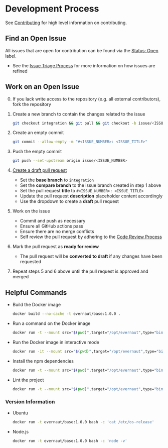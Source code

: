 # Development Process

See [Contributing](./CONTRIBUTING.md "Contributing") for high level information on contributing.

## Find an Open Issue

All issues that are open for contribution can be found via the [Status: Open](../../../labels/Status%3A%20Open "'Status: Open' Issues") label.

- See the [Issue Triage Process](./ISSUE_TRIAGE_PROCESS.md "Issue Triage Process") for more information on how issues are refined

## Work on an Open Issue

0. If you lack write access to the repository (e.g. all external contributors), fork the repository

1. Create a new branch to contain the changes related to the issue

   ```sh
   git checkout integration && git pull && git checkout -b issue/<ISSUE_NUMBER>
   ```

2. Create an empty commit

   ```sh
   git commit --allow-empty -m "#<ISSUE_NUMBER>: <ISSUE_TITLE>"
   ```

3. Push the empty commit

   ```sh
   git push --set-upstream origin issue/<ISSUE_NUMBER>
   ```

4. [Create a draft pull request](../../../compare "Create a Draft Pull Request")

   - Set the **base branch** to `integration`
   - Set the **compare branch** to the issue branch created in step 1 above
   - Set the pull request **title** to `#<ISSUE_NUMBER>: <ISSUE_TITLE>`
   - Update the pull request **description** placeholder content accordingly
   - Use the dropdown to create a **draft** pull request

5. Work on the issue

   - Commit and push as necessary
   - Ensure all GitHub actions pass
   - Ensure there are no merge conflicts
   - Self review the pull request by adhering to the [Code Review Process](./CODE_REVIEW_PROCESS.md "Code Review Process")

6. Mark the pull request as **ready for review**

   - The pull request will be **converted to draft** if any changes have been requested

7. Repeat steps 5 and 6 above until the pull request is approved and merged

## Helpful Commands

- Build the Docker image

  ```sh
  docker build --no-cache -t evernaut/base:1.0.0 .
  ```

- Run a command on the Docker image

  ```sh
  docker run -t --mount src="$(pwd)",target="/opt/evernaut",type="bind" evernaut/base:1.0.0 bash -c '<COMMAND>'
  ```

- Run the Docker image in interactive mode

  ```sh
  docker run -it --mount src="$(pwd)",target="/opt/evernaut",type="bind" evernaut/base:1.0.0 bash
  ```

- Install the npm dependencies

  ```sh
  docker run -t --mount src="$(pwd)",target="/opt/evernaut",type="bind" evernaut/base:1.0.0 bash -c 'npm ci --unsafe-perm'
  ```

- Lint the project

  ```sh
  docker run -t --mount src="$(pwd)",target="/opt/evernaut",type="bind" evernaut/base:1.0.0 bash -c 'npm run lint'
  ```

### Version Information

- Ubuntu

  ```sh
  docker run -t evernaut/base:1.0.0 bash -c 'cat /etc/os-release'
  ```

- Node.js

  ```sh
  docker run -t evernaut/base:1.0.0 bash -c 'node -v'
  ```
